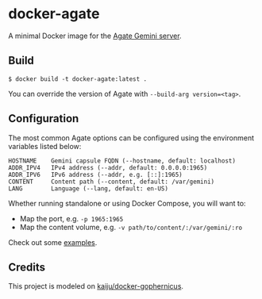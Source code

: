 # docker-agate

A minimal Docker image for the [Agate Gemini server](https://github.com/mbrubeck/agate).

## Build

`$ docker build -t docker-agate:latest .`

You can override the version of Agate with `--build-arg version=<tag>`.

## Configuration

The most common Agate options can be configured using the environment variables listed below:

```
HOSTNAME    Gemini capsule FQDN (--hostname, default: localhost)
ADDR_IPV4   IPv4 address (--addr, default: 0.0.0.0:1965)
ADDR_IPV6   IPv6 address (--addr, e.g. [::]:1965)
CONTENT     Content path (--content, default: /var/gemini)
LANG        Language (--lang, default: en-US)
```

Whether running standalone or using Docker Compose, you will want to:
- Map the port, e.g. `-p 1965:1965`
- Map the content volume, e.g. `-v path/to/content/:/var/gemini/:ro` 

Check out some [examples](https://github.com/anthfu/docker-agate/tree/main/examples).

## Credits

This project is modeled on [kaiju/docker-gophernicus](https://github.com/kaiju/docker-gophernicus).
